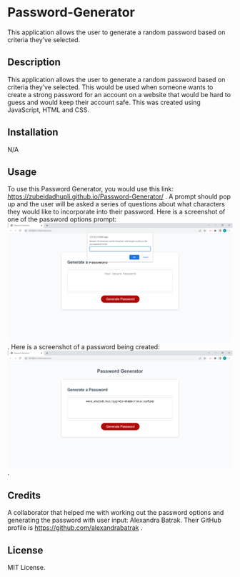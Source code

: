 # Password-Generator
This application allows the user to generate a random password based on criteria they’ve selected.

## Description

This application allows the user to generate a random password based on criteria they’ve selected. This would be used when someone wants to create a strong password for an account on a website that would be hard to guess and would keep their account safe. This was created using JavaScript, HTML and CSS.

## Installation

N/A

## Usage

To use this Password Generator, you would use this link: https://zubeidadhupli.github.io/Password-Generator/ . A prompt should pop up and the user will be asked a series of questions about what characters they would like to incorporate into their password. Here is a screenshot of one of the password options prompt: ![image of password options prompt](image/prompt-png.png) . Here is a screenshot of a password being created: ![image of a generated password](image/randomized-password-png.png).

## Credits

A collaborator that helped me with working out the password options and generating the password with user input: Alexandra Batrak. Their GitHub profile is https://github.com/alexandrabatrak .

## License

MIT License.